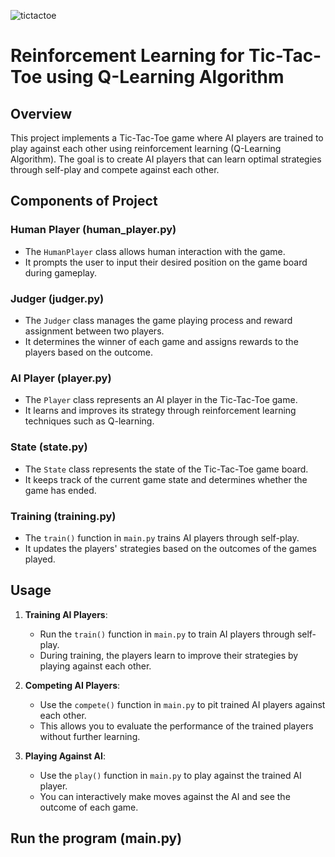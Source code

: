 ![tictactoe]()

# Reinforcement Learning for Tic-Tac-Toe using Q-Learning Algorithm

## Overview

This project implements a Tic-Tac-Toe game where AI players are trained to play against each other using reinforcement learning (Q-Learning Algorithm). The goal is to create AI players that can learn optimal strategies through self-play and compete against each other.

## Components of Project

### Human Player (human_player.py)
- The `HumanPlayer` class allows human interaction with the game.
- It prompts the user to input their desired position on the game board during gameplay.

### Judger (judger.py)
- The `Judger` class manages the game playing process and reward assignment between two players.
- It determines the winner of each game and assigns rewards to the players based on the outcome.

### AI Player (player.py)
- The `Player` class represents an AI player in the Tic-Tac-Toe game.
- It learns and improves its strategy through reinforcement learning techniques such as Q-learning.

### State (state.py)
- The `State` class represents the state of the Tic-Tac-Toe game board.
- It keeps track of the current game state and determines whether the game has ended.

### Training (training.py)
- The `train()` function in `main.py` trains AI players through self-play.
- It updates the players' strategies based on the outcomes of the games played.

## Usage

1. **Training AI Players**:
   - Run the `train()` function in `main.py` to train AI players through self-play.
   - During training, the players learn to improve their strategies by playing against each other.

2. **Competing AI Players**:
   - Use the `compete()` function in `main.py` to pit trained AI players against each other.
   - This allows you to evaluate the performance of the trained players without further learning.

3. **Playing Against AI**:
   - Use the `play()` function in `main.py` to play against the trained AI player.
   - You can interactively make moves against the AI and see the outcome of each game.

## Run the program (main.py)
